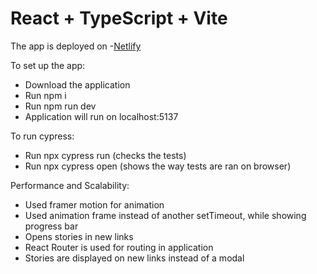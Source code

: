 # React + TypeScript + Vite

The app is deployed on -[Netlify](https://scintillating-douhua-9b7611.netlify.app/)

To set up the app:
- Download the application
- Run npm i 
- Run npm run dev 
- Application will run on localhost:5137 

To run cypress:
- Run npx cypress run (checks the tests)
- Run npx cypress open (shows the way tests are ran on browser)

Performance and Scalability:
  - Used framer motion for animation
  - Used animation frame instead of another setTimeout, while showing progress bar 
  - Opens stories in new links
  - React Router is used for routing in application 
  - Stories are displayed on new links instead of a modal
